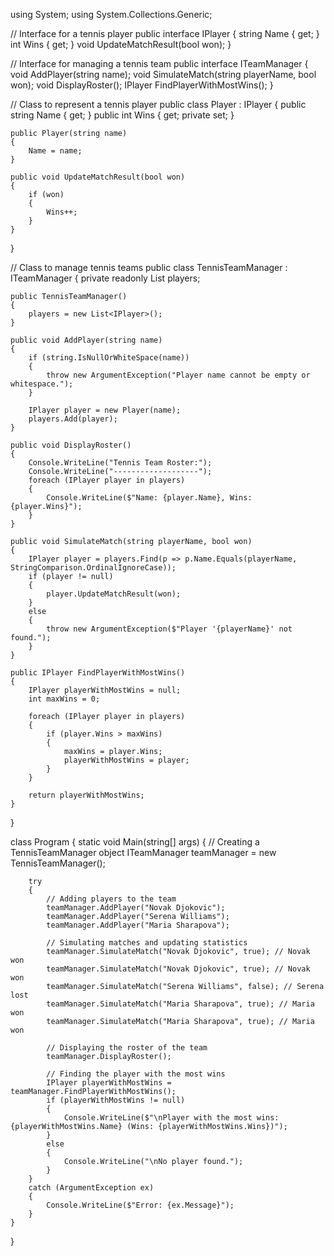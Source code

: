 using System;
using System.Collections.Generic;

// Interface for a tennis player
public interface IPlayer
{
    string Name { get; }
    int Wins { get; }
    void UpdateMatchResult(bool won);
}

// Interface for managing a tennis team
public interface ITeamManager
{
    void AddPlayer(string name);
    void SimulateMatch(string playerName, bool won);
    void DisplayRoster();
    IPlayer FindPlayerWithMostWins();
}

// Class to represent a tennis player
public class Player : IPlayer
{
    public string Name { get; }
    public int Wins { get; private set; }

    public Player(string name)
    {
        Name = name;
    }

    public void UpdateMatchResult(bool won)
    {
        if (won)
        {
            Wins++;
        }
    }
}

// Class to manage tennis teams
public class TennisTeamManager : ITeamManager
{
    private readonly List<IPlayer> players;

    public TennisTeamManager()
    {
        players = new List<IPlayer>();
    }

    public void AddPlayer(string name)
    {
        if (string.IsNullOrWhiteSpace(name))
        {
            throw new ArgumentException("Player name cannot be empty or whitespace.");
        }

        IPlayer player = new Player(name);
        players.Add(player);
    }

    public void DisplayRoster()
    {
        Console.WriteLine("Tennis Team Roster:");
        Console.WriteLine("-------------------");
        foreach (IPlayer player in players)
        {
            Console.WriteLine($"Name: {player.Name}, Wins: {player.Wins}");
        }
    }

    public void SimulateMatch(string playerName, bool won)
    {
        IPlayer player = players.Find(p => p.Name.Equals(playerName, StringComparison.OrdinalIgnoreCase));
        if (player != null)
        {
            player.UpdateMatchResult(won);
        }
        else
        {
            throw new ArgumentException($"Player '{playerName}' not found.");
        }
    }

    public IPlayer FindPlayerWithMostWins()
    {
        IPlayer playerWithMostWins = null;
        int maxWins = 0;

        foreach (IPlayer player in players)
        {
            if (player.Wins > maxWins)
            {
                maxWins = player.Wins;
                playerWithMostWins = player;
            }
        }

        return playerWithMostWins;
    }
}

class Program
{
    static void Main(string[] args)
    {
        // Creating a TennisTeamManager object
        ITeamManager teamManager = new TennisTeamManager();

        try
        {
            // Adding players to the team
            teamManager.AddPlayer("Novak Djokovic");
            teamManager.AddPlayer("Serena Williams");
            teamManager.AddPlayer("Maria Sharapova");

            // Simulating matches and updating statistics
            teamManager.SimulateMatch("Novak Djokovic", true); // Novak won
            teamManager.SimulateMatch("Novak Djokovic", true); // Novak won
            teamManager.SimulateMatch("Serena Williams", false); // Serena lost
            teamManager.SimulateMatch("Maria Sharapova", true); // Maria won
            teamManager.SimulateMatch("Maria Sharapova", true); // Maria won

            // Displaying the roster of the team
            teamManager.DisplayRoster();

            // Finding the player with the most wins
            IPlayer playerWithMostWins = teamManager.FindPlayerWithMostWins();
            if (playerWithMostWins != null)
            {
                Console.WriteLine($"\nPlayer with the most wins: {playerWithMostWins.Name} (Wins: {playerWithMostWins.Wins})");
            }
            else
            {
                Console.WriteLine("\nNo player found.");
            }
        }
        catch (ArgumentException ex)
        {
            Console.WriteLine($"Error: {ex.Message}");
        }
    }
}
